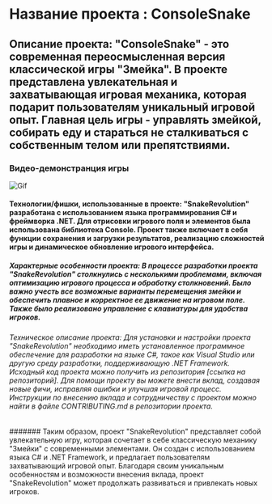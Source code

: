 # Название проекта : ConsoleSnake
## Описание проекта: "ConsoleSnake" - это современная переосмысленная версия классической игры "Змейка". В проекте представлена увлекательная и захватывающая игровая механика, которая подарит пользователям уникальный игровой опыт. Главная цель игры - управлять змейкой, собирать еду и стараться не сталкиваться с собственным телом или препятствиями.
### Видео-демонстранция игры
![Gif](https://github.comModels/DemoSnake.gif)

#### Технологии/фишки, использованные в проекте: "SnakeRevolution" разработана с использованием языка программирования C# и фреймворка .NET. Для отрисовки игрового поля и элементов была использована библиотека Console. Проект также включает в себя функции сохранения и загрузки результатов, реализацию сложностей игры и динамическое обновление игрового интерфейса.
##### Характерные особенности проекта: В процессе разработки проекта "SnakeRevolution" столкнулись с несколькими проблемами, включая оптимизацию игрового процесса и обработку столкновений. Было важно учесть все возможные варианты перемещения змейки и обеспечить плавное и корректное ее движение на игровом поле. Также было реализовано управление с клавиатуры для удобства игроков.
###### Техническое описание проекта: Для установки и настройки проекта "SnakeRevolution" необходимо иметь установленное программное обеспечение для разработки на языке C#, такое как Visual Studio или другую среду разработки, поддерживающую .NET Framework. Исходный код проекта можно получить из репозитория [ссылка на репозиторий]. Для помощи проекту вы можете внести вклад, создавая новые фичи, исправляя ошибки и улучшая игровой процесс. Инструкции по внесению вклада и сотрудничеству с проектом можно найти в файле CONTRIBUTING.md в репозитории проекта.

####### Таким образом, проект "SnakeRevolution" представляет собой увлекательную игру, которая сочетает в себе классическую механику "Змейки" с современными элементами. Он создан с использованием языка C# и .NET Framework, и предлагает пользователям захватывающий игровой опыт. Благодаря своим уникальным особенностям и возможности внесения вклада, проект "SnakeRevolution" может продолжать развиваться и привлекать новых игроков.
